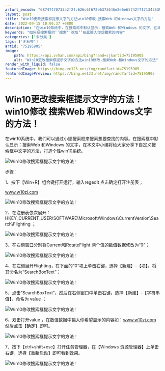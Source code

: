 ```yaml
---
arturl_encode: "68747470733a2f2f:626c6f672e6373646e2e6e65742f7171343539303830313233:2f61727469636c652f64657461696c732f3735313935393035"
layout: post
title: "Win10更改搜索框提示文字的方法win10修改-搜索Web-和Windows文字的方法"
date: 2022-09-15 10:00:37 +0800
description: "在win10系统中，在搜索框中默认显示：搜索Web 和Windows 的文字，在本文"
keywords: "如何把搜索框的‘’搜索‘’改成‘’在此输入你想搜索的内容"
categories: ['未分类']
tags: ['无标签']
artid: "75195905"
image:
    path: https://api.vvhan.com/api/bing?rand=sj&artid=75195905
    alt: "Win10更改搜索框提示文字的方法win10修改-搜索Web-和Windows文字的方法"
render_with_liquid: false
featuredImage: https://bing.ee123.net/img/rand?artid=75195905
featuredImagePreview: https://bing.ee123.net/img/rand?artid=75195905
---
```


# Win10更改搜索框提示文字的方法！win10修改 搜索Web 和Windows文字的方法！

在win10系统中，我们可以通过小娜搜索框来搜索想要查找的内容。在搜索框中默认显示：搜索Web 和Windows 的文字，在本文中小编将给大家分享下自定义搜索框中文字的方法，打造个性win10系统。
  
  
![Win10修改搜索框提示文字的方法！](http://www.w10zj.com/uploadfile/2017/0217/20170217111513426.jpg)
  
  

步骤：
  
  

1、按下【Win+R】组合键打开运行，输入regedit 点击确定打开注册表；
  

www.w10zj.com
  
![Win10修改搜索框提示文字的方法！](http://www.w10zj.com/uploadfile/2017/0217/20170217111740187.jpg)
  
  

2、在注册表依次展开：HKEY\_CURRENT\_USER\SOFTWARE\Microsoft\Windows\CurrentVersion\Search\Flighting ；
  
  
![Win10修改搜索框提示文字的方法！](http://www.w10zj.com/uploadfile/2017/0217/20170217111858556.jpg)
  
  

3、在右侧窗口分别将Current和RotateFlight 两个值的数值数据修改为“0”；
  
  
![Win10修改搜索框提示文字的方法！](http://www.w10zj.com/uploadfile/2017/0217/20170217112034191.jpg)
  
  

4、在左侧展开Flighting，在下面的“0”项上单击右键，选择【新建】-【项】，将其命名为“SearchBoxText”；
  
  
![Win10修改搜索框提示文字的方法！](http://www.w10zj.com/uploadfile/2017/0217/20170217112337992.jpg)
  
  

5、点击“SearchBoxText”，然后在右侧窗口中单击右键，选择【新建】-【字符串值】，命名为 value ；
  
  
![Win10修改搜索框提示文字的方法！](http://www.w10zj.com/uploadfile/2017/0217/20170217112352289.jpg)
  
  

6、双击打开value ，在数值数据中输入你希望显示的内容如：www.w10zj.com 然后点击【确定】即可。
  
  
![Win10修改搜索框提示文字的方法！](http://www.w10zj.com/uploadfile/2017/0217/20170217112445697.jpg)
  
  

7、按下【ctrl+shift+esc】打开任务管理器，在【Windows 资源管理器】上单击右键，选择【重新启动】即可看到效果。
  
  
![Win10修改搜索框提示文字的方法！](http://www.w10zj.com/uploadfile/2017/0217/20170217112533194.jpg)